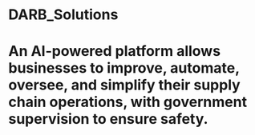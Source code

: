 # DARB_Solutions

# An AI-powered platform allows businesses to improve, automate, oversee, and simplify their supply chain operations, with government supervision to ensure safety.
